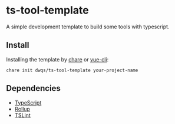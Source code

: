 # ts-tool-template

A simple development template to build some tools with typescript.

## Install

Installing the template by [chare](https://github.com/dwqs/chare) or [vue-cli](https://github.com/vuejs/vue-cli):

```
chare init dwqs/ts-tool-template your-project-name
```

## Dependencies

* [TypeScript](https://github.com/Microsoft/TypeScript)
* [Rollup](https://github.com/rollup/rollup)
* [TSLint](https://github.com/palantir/tslint/)
